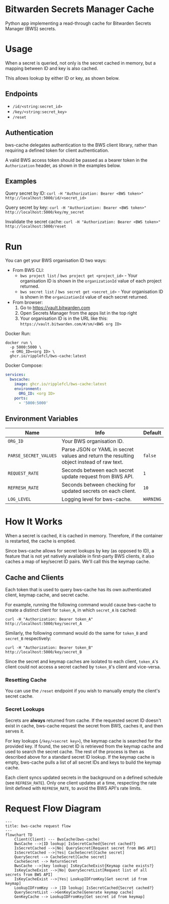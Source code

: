 # Bitwarden Secrets Manager Cache

Python app implementing a read-through cache for Bitwarden Secrets Manager (BWS) secrets.

# Usage

When a secret is queried, not only is the secret cached in memory, but a mapping between ID and key is also cached.

This allows lookup by either ID or key, as shown below.

## Endpoints

* `/id/<string:secret_id>`
* `/key/<string:secret_key>`
* `/reset`

## Authentication

bws-cache delegates authentication to the BWS client library, rather than requiring a defined token for client authentication.

A valid BWS access token should be passed as a bearer token in the `Authorization` header, as shown in the examples below.

## Examples

Query secret by ID: `curl -H "Authorization: Bearer <BWS token>" http://localhost:5000/id/<secret_id>`

Query secret by key: `curl -H "Authorization: Bearer <BWS token>" http://localhost:5000/key/my_secret`

Invalidate the secret cache: `curl -H "Authorization: Bearer <BWS token>" http://localhost:5000/reset`

# Run

You can get your BWS organisation ID two ways:
* From BWS CLI:
  * `bws project list` / `bws project get <project_id>` - Your organisation ID is shown in the `organizationId` value of each project returned.
  * `bws secret list` / `bws secret get <secret_id>` - Your organisation ID is shown in the `organizationId` value of each secret returned.
* From browser:
  1. Go to https://vault.bitwarden.com
  2. Open Secrets Manager from the apps list in the top right
  3. Your organisation ID is in the URL like this: `https://vault.bitwarden.com/#/sm/<BWS org ID>`

Docker Run:

```
docker run \
  -p 5000:5000 \
  -e ORG_ID=<org ID> \
  ghcr.io/ripplefcl/bws-cache:latest
```

Docker Compose:

```yml
services:
  bwscache:
    image: ghcr.io/ripplefcl/bws-cache:latest
    environment:
      ORG_ID: <org ID>
    ports:
      - '5000:5000'
```

## Environment Variables

| Name                  | Info                                                                                     | Default  |
|-----------------------|------------------------------------------------------------------------------------------|----------|
| `ORG_ID`              | Your BWS organisation ID.                                                                |          |
| `PARSE_SECRET_VALUES` | Parse JSON or YAML in secret values and return the resulting object instead of raw text. | `false`  |
| `REQUEST_RATE`        | Seconds between each secret update request from BWS API.                                 | `1`      |
| `REFRESH_RATE`        | Seconds between checking for updated secrets on each client.                             | `10`     |
| `LOG_LEVEL`           | Logging level for bws-cache.                                                             | `WARNING`|

# How It Works

When a secret is cached, it is cached in memory. Therefore, if the container is restarted, the cache is emptied.

Since bws-cache allows for secret lookups by key (as opposed to ID), a feature that is not yet natively available in first-party BWS clients, it also caches a map of key/secret ID pairs. We'll call this the keymap cache.

## Cache and Clients

Each token that is used to query bws-cache has its own authenticated client, keymap cache, and secret cache.

For example, running the following command would cause bws-cache to create a distinct client for `token_A`, in which `secret_A` is cached:

`curl -H "Authorization: Bearer token_A" http://localhost:5000/key/secret_A`

Similarly, the following command would do the same for `token_B` and `secret_B` respectively:

`curl -H "Authorization: Bearer token_B" http://localhost:5000/key/secret_B`

Since the secret and keymap caches are isolated to each client, `token_A`'s client could not access a secret cached by `token_B`'s client and vice-versa.

### Resetting Cache

You can use the `/reset` endpoint if you wish to manually empty the client's secret cache.

### Secret Lookups

Secrets are **always** returned from cache. If the requested secret ID doesn't exist in cache, bws-cache request the secret from BWS, caches it, and then serves it.

For key lookups (`/key/<secret key>`), the keymap cache is searched for the provided key. If found, the secret ID is retrieved from the keymap cache and used to search the secret cache. The rest of the process is then as described above for a standard secret ID lookup. If the keymap cache is empty, bws-cache pulls a list of all secret IDs and keys to build the keymap cache.

Each client syncs updated secrets in the background on a defined schedule (see `REFRESH_RATE`). Only one client updates at a time, respecting the rate limit defined with `REFRESH_RATE`, to avoid the BWS API's rate limits.

# Request Flow Diagram

```mermaid
---
title: bws-cache request flow
---
flowchart TD
    Client(Client) --- BwsCache(bws-cache)
    BwsCache -->|ID lookup| IsSecretCached{Secret cached?}
    IsSecretCached -->|No| QuerySecret[Request secret from BWS API]
    IsSecretCached -->|Yes| CacheSecret[Cache secret]
    QuerySecret --> CacheSecret[Cache secret]
    CacheSecret --> ReturnSecret
    BwsCache -->|key lookup| IsKeyCacheExist{Keymap cache exists?}
    IsKeyCacheExist -->|No| QuerySecretList[Request list of all secrets from BWS API]
    IsKeyCacheExist -->|Yes| LookupIDFromKey[Get secret id from keymap]
    LookupIDFromKey --> |ID lookup| IsSecretCached{Secret cached?}
    QuerySecretList -->GenKeyCache[Generate keymap cache]
    GenKeyCache --> LookupIDFromKey[Get secret id from keymap]
```
